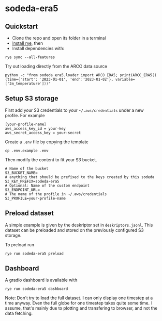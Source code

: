 # sodeda-era5
## Quickstart
- Clone the repo and open its folder in a terminal
- [Install rye](https://rye.astral.sh/guide/installation/), then
- Install dependencies with:
```
rye sync --all-features
```

Try out loading directly from the ARCO data source
```
python -c "from sodeda_era5.loader import ARCO_ERA5; print(ARCO_ERA5()(time={'start': '2023-01-01', 'end':'2023-01-02'}, variable=['2m_temperature']))"
```


## Setup S3 storage
First add your S3 credentials to your `~/.aws/credentials` under a new profile. For example

```
[your-profile-name]
aws_access_key_id = your-key
aws_secret_access_key = your-secret
```

Create a `.env` file by copying the template

```
cp .env.example .env
```

Then modify the content to fit your S3 bucket.
```
# Name of the bucket
S3_BUCKET_NAME=
# anything that should be prefixed to the keys created by this sodeda
S3_KEY_PREFIX=sodeda-era5
# Optional: Name of the custom endpoint
S3_ENDPOINT_URL=
# The name of the profile in ~/.aws/credentials
S3_PROFILE=your-profile-name
```

## Preload dataset
A simple example is given by the deskriptor set in `deskriptors.jsonl`. This dataset can be preloaded and stored on the previously configured S3 storage.

To preload run
```
rye run sodeda-era5 preload
```

## Dashboard
A gradio dashboard is available with 

```
rye run sodeda-era5 dashboard
```

Note: Don't try to load the full dataset. I can only display one timestep at a time anyway. Even the full globe for one timestep takes quite some time. I assume, that's mainly due to plotting and transfering to browser, and not the data fetching.